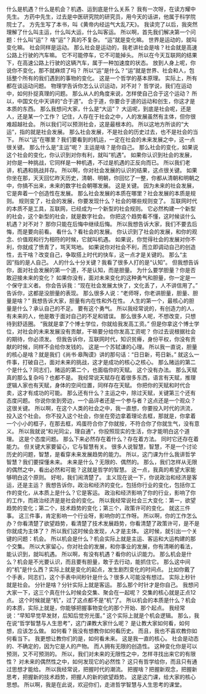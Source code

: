 什么是机遇？什么是机会？机遇、运到底是什么关系？
我有一次呀，在读方耀中先生。
方药中先生，过去是中医研究院的研究员，用今天的话讲，他属于科学院院士了。
方先生写了本书，叫《黄帝内经运气大乱7天》。
我读完了以后，我突然理解了什么叫主运，什么叫大运，什么叫客运。
所以啊，首先我们解决第一个问题：什么叫“运”？
啥“运”？真的不复杂。
“运”就是变化嘛。
世界是运动的，就叫变化嘛。
社会同样是运动。
那么社会是运动的，我老讲社会是啥？社会就是高速公路上行驶的汽车嘛。
它不可能停车，它不可能掉头。
所以在今天互联网的结果下，在高速公路上行驶的这辆汽车，属于一种加速度的状态。
放到人身上呢，你说你不变化，那不就麻烦了吗？
所以“运”是什么？“运”就是世界、社会和人，包括整个所有的我们遇到的事物的变化。
这是一个哲学的基本原理。
实际上，所有都在谈运动问题。
物理学告诉你怎么认识运动，对不对？
哲学说，我们在运动中，如何扑捉真理的问题。
那么从人的角度来说，怎样使自己合于这个运动？
所以，中国文化中天讲的“合于道”。
合于道，你要合于道的运动和创生，你这才是本质的东西。
那么我想问大家，什么是“大运”？
大运呢，到底是社会呢，还是人，还是某一个工作？
记住，人存在于社会之中，人的发展虽然有主体，但你很难超越社会。
所以我们可以预测社会，这是最根本的。
所以这地方所谈的“大运”，指的就是社会发展。
那么社会发展，不是社会的历史过去，也不是社会的当下。
所以“运”在哪里？我们要看到的机运，一定在社会的未来发展之中，这一点很关键。
那么什么是“主运”呢？
主运是啥？是你自己。
那么社会的变化，如果说这个社会的变化，你认识到对你有利，就叫“机遇”。
如果你认识到社会的发展，对你是一种挑战，它同样是一种机遇，不过是机遇的正反向而已。
所以我们老讲，机遇和挑战并存。
所以啊，你对社会发展的认识的结果，这点很关键。
如果你坐在那，天天回忆昨天历史，清朝、明朝，你回忆了一整，你都从清朝和明朝之中，你搞不出来，未来的数字社会朝哪发展。
这是关键。
因为未来的社会发展，它是奔着一个创造性在发展。
那么社会发展的本质在哪里？社会发展的本质是规则。
规则变了，社会的发展，你要发现什么？社会的哪些规则变了。
互联网时代的本质不是工具，互联网，已经成为一个新型的社会规则。
它必然构建一个新型的社会，这个新型的社会，就是数字社会。
你把这个趋势看不懂，这时候谈什么机遇？对不对？
那你只能在后悔中继续后悔。
所以我想告诉大家，我们不要去后悔，而是要向前看。
看什么？看社会的发展。
你认识到了社会的发展，和你的观念、价值观和行为相符的时候，它就叫机遇。
如果说，你觉得社会的发展对你不利，你就成了愤青了，骂天骂地。
如果说你对社会不利，而立即调动自己的创造性，去干啥？改变自己，争取搭上时代的快车，这一点才是关键的。
那么“主因”指的是人自己。
人的什么十分关键？我看了很多人打的是“认知”。
但我想告诉你，面对社会发展的第一个道，不是认知，而是胆量。
为什么要学胆量？你是否敢迎接未来的变化？
如果你没有，面对未来变化的这种勇气和胆量，你一定是一个保守主义者。
你会告诉我：“现在社会发展太快了，文化丢了，人不讲信用了。”
告诉你，这都是没胆量的表现。
那么很多人说：“老师呀，你老讲胆量，胆量、胆量是啥？”
我想告诉大家，胆量有内在性和外在性。
人生的第一个，最核心的胆量是什么？承认自己的不足。
要有这个勇气。
所以我经常说的，有创造力的人，有未来的人，他是敢于面对自己的不足和错误。
那么很多人呢，不想改变，只想待到舒适圈。
“我就是拿了个博士学位，你就给我发高工资。”
但是你拿这个博士学位，对社会的未来发展没有贡献，干嘛要分给你发高工资呢？
你过去说根据社会的期待，你必须发。
但我告诉你，互联网时代，知识贫瘠，身份平权，你没有贡献的时候，同样不会给你发钱的。
这是一个苏轼谦的心理。
所以我一直说，胆量的核心是啥？就是我们《尚书·皋陶谟》讲的那句话：“日日新，苟日新。”
就这么一件事，打破自己，面对未来的挑战，这才是成功的核心之核心。
那么赌运的第二个是什么？同志们，赌运的第二个，也面临你的天赋。
这个没有办法。
那么天赋真的那么复杂吗？也都不是。
我经常说天赋存在着很多东西，语言有天赋，推理逻辑人家也有天赋，身体的空间位置，同样存在天赋。
你把你的天赋和时代合卖，这才有成功的可能。
那么还有什么？主运之中，除过天赋，关键第三个还有态度问题。
你说你坐到旁边，一个品评者还是一个参与者？这点还是一个观众？这很关键。
所以啊，在这个人类的社会之中，我一直想，你要投入时代的洪流，投入这个社会。
你不投入这个社会，你坐在旁边拿着理论去框，那就是，你拿着一个小小的框子，在那去框，鸡蛋符合你了你就按，不符合你了你就生气，没有意义。
所以我就说“和光同尘，理自通”，你投照现实的生活，你才能明白这个道理。
这是个态度问题。
那么下来必然存在着什么？存在着方法。
同时它还存在着能力。
但关键大家要留心，它与智慧有关。
很多人说智慧，智慧，不是一个讨论历史的问题，智慧，是看穿未来发展趋势的能力。
所以，这门课为什么我讲哲学智慧？我们要探懂未来。
未来是什么？无限的、偶然的。
那么，我们怎样从无限的偶然之中，看出必然和可能？这就是哲学的智慧。
这一点，我真的希望大家能够明白这个原则。
好啦，我们闹清楚了。
主义现在说一下，你说政治和经济是客运，还是主运？
我想告诉你，政治和经济的变化，包括你行业的变化，包括你工作的变化，从本质上是什么？它是客运。
政治和经济影响了你的行业，影响了你的工作，而政治经济是是社会的变化。
所以我经常说社会三大变化：第一，欲望趋势的变化；第二个，技术趋势的变化；第三个，政策许可的变化。
就这三件事。
这三件事，肯定影响一个行业呀，影响你的工作呀。
所以啊，你的工作怎么办？你看清楚了欲望趋势，看清楚了技术发展趋势，你看清楚了政策许可，是不是你就成为主体了？
所以我们这时候会发现，人才是主体。
这时候，就引出一个关键的问题：机会。
所以机会是什么？机会实际上就是主运、客运和大运构建的那个交集。
所以大家留心，你对社会的发展，和你事业的发展，你有清晰的看法，能认识到，就叫机遇。
所以啊，有没有机遇？看你的认识能力。
那么机会是什么？机会是不光要认识，而且要有胆量，敢于去行动，能抓住它。
那么这中间的“机”是什么西？实际上就是变化的起点，发生剧烈变化的时间点。
比如你戴了个手表，同志们，这个手表中间秒针是什么？很多人可能没有想过。
实际上秒针就是社会。
分针是啥？分针实际上就是客运。
那么那个时针才是你自己。
我想问大家一下，这三个真在什么时候会交集、聚会在一起呢？
交集的核心就是正点12点。
这个时候就是“机”，过了这点都不是“机”了。
所以机会的本质是什么？机会的本质，实际上就是，你能够把握事物变化的那个开始、那个起点。
我经常说：“早知早觉早发财，后知后觉穷光蛋。”
这个实际上就是个机会逻辑。
那么，我在说“哲学智慧与人生思考”，这门课教大家什么呢？
是让教大家如何看，如何想，应该怎么做。
如何看？我没有想教你如何看历史。
而且，我也不喜欢教你如何看当下。
我更想让教你们的是，如何看未来。
这是我一直的核心。
社会是动态的、不确定的，因为它是人的产物。
而人拥有无限的创造性。
这种变化你是可以预测，又不可预测的。
所以，我们对未来的无限性之中，怎样寻找出来它的有限性？
对未来的偶然性之中，如何发现它的必然性？
这只有哲学给你，而且只有通过思想才能给。
所以我经常说，把握时代的潮流。
把握啥？把握新观念，把握新思考，把握新的技术趋势，把握人的新的欲望趋势。
这是这门课，给大家的核心思想。
所以啊，我是在此说，欢迎你们，走进哲学智慧与人生思考的课堂。
